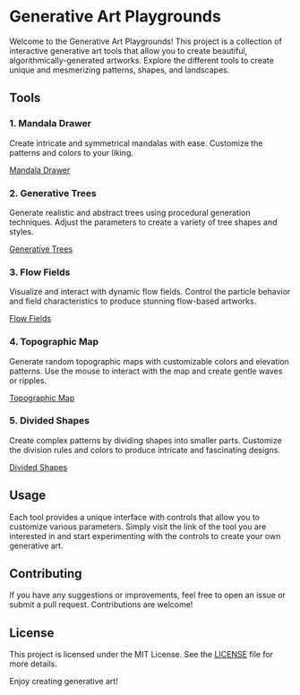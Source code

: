 # Generative Art Playgrounds

Welcome to the Generative Art Playgrounds! This project is a collection of interactive generative art tools that allow you to create beautiful, algorithmically-generated artworks. Explore the different tools to create unique and mesmerizing patterns, shapes, and landscapes.

## Tools

### 1. Mandala Drawer
Create intricate and symmetrical mandalas with ease. Customize the patterns and colors to your liking.

[Mandala Drawer](https://yossichen78.github.io/generative-art/mandala/index.html)

### 2. Generative Trees
Generate realistic and abstract trees using procedural generation techniques. Adjust the parameters to create a variety of tree shapes and styles.

[Generative Trees](https://yossichen78.github.io/generative-art/generative%20trees/index.html)

### 3. Flow Fields
Visualize and interact with dynamic flow fields. Control the particle behavior and field characteristics to produce stunning flow-based artworks.

[Flow Fields](https://yossichen78.github.io/generative-art/flow%20field/index.html)

### 4. Topographic Map
Generate random topographic maps with customizable colors and elevation patterns. Use the mouse to interact with the map and create gentle waves or ripples.

[Topographic Map](https://yossichen78.github.io/generative-art/topographic%20map/index.html)

### 5. Divided Shapes
Create complex patterns by dividing shapes into smaller parts. Customize the division rules and colors to produce intricate and fascinating designs.

[Divided Shapes](https://yossichen78.github.io/generative-art/divided%20shapes/index.html)

## Usage

Each tool provides a unique interface with controls that allow you to customize various parameters. Simply visit the link of the tool you are interested in and start experimenting with the controls to create your own generative art.

## Contributing

If you have any suggestions or improvements, feel free to open an issue or submit a pull request. Contributions are welcome!

## License

This project is licensed under the MIT License. See the [LICENSE](LICENSE) file for more details.

Enjoy creating generative art!
